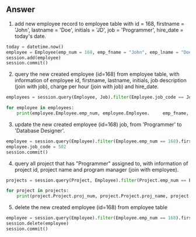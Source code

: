 ## Answer
1. add new employee record to employee table with id = 168, firstname = 'John', lastname = 'Doe', initials = 'JD', job = 'Programmer', hire_date = today's date.

```python 
today = datetime.now()
employee = Employee(emp_num = 168, emp_fname = "John", emp_lname = "Doe", emp_initial = "JD", job_code = 500, emp_hiredate = today)
session.add(employee)
session.commit()
```
2. query the new created employee (id=168) from employee table, with information of employee id, firstname, lastname, initials, job description (join with job), charge per hour (join with job) and hire_date.
```python
employees = session.query(Employee, Job).filter(Employee.job_code == Job.job_code).filter(Employee.emp_num == 168).all()

for employee in employees:
    print(employee.Employee.emp_num, employee.Employee.     emp_fname, employee.Employee.emp_lname, employee.   Employee.emp_initial, employee.Job.job_description,      employee.Job.job_chg_hour, employee.Employee.emp_hiredate)
```
3. update the new created employee (id=168) job, from 'Programmer' to 'Database Designer'.

```python
employee = session.query(Employee).filter(Employee.emp_num == 168).first()
employee.job_code = 502
session.commit()
```

4. query all project that has "Programmer" assigned to, with information of project id, project name and program manager (join with employee).

```python
projects = session.query(Project, Employee).filter(Project.emp_num == Employee.emp_num).filter(Employee.job_code == 500).all()

for project in projects:
    print(project.Project.proj_num, project.Project.proj_name, project.Employee.emp_fname, project.Employee.emp_lname)
```
5. delete the new created employee (id=168) from employee table
```python
employee = session.query(Employee).filter(Employee.emp_num == 168).first()
session.delete(employee)
session.commit()
```